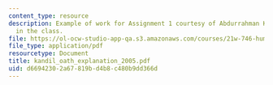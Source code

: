 ```yaml
---
content_type: resource
description: Example of work for Assignment 1 courtesy of Abdurrahman Kandil, a student
  in the class.
file: https://ol-ocw-studio-app-qa.s3.amazonaws.com/courses/21w-746-humanistic-perspectives-on-medicine-from-ancient-greece-to-modern-america-spring-2005/d66942302a67819bd4b8c480b9dd366d_kandil_oath_explanation_2005.pdf
file_type: application/pdf
resourcetype: Document
title: kandil_oath_explanation_2005.pdf
uid: d6694230-2a67-819b-d4b8-c480b9dd366d
---
```

